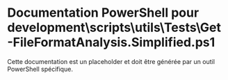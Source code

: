 # Documentation PowerShell pour development\scripts\utils\Tests\Get-FileFormatAnalysis.Simplified.ps1

Cette documentation est un placeholder et doit être générée par un outil PowerShell spécifique.
